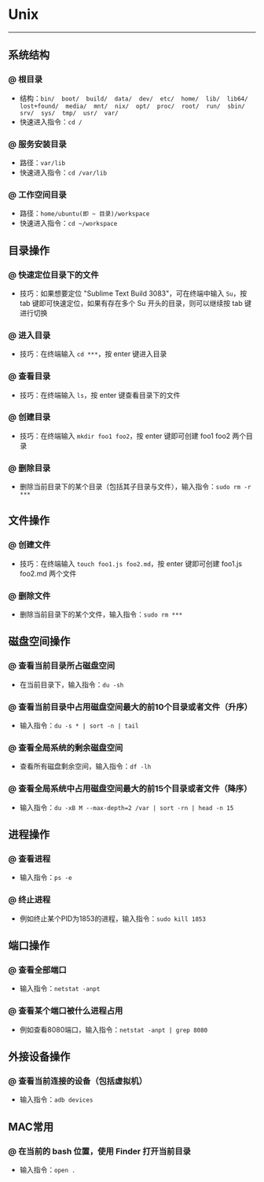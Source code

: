 # Unix
***

## 系统结构
### @ 根目录
* 结构：`bin/  boot/  build/  data/  dev/  etc/  home/  lib/  lib64/  lost+found/  media/  mnt/  nix/  opt/  proc/  root/  run/  sbin/  srv/  sys/  tmp/  usr/  var/`
* 快速进入指令：`cd /`

### @ 服务安装目录
* 路径：`var/lib`
* 快速进入指令：`cd /var/lib`

### @ 工作空间目录
* 路径：`home/ubuntu(即 ~ 目录)/workspace`
* 快速进入指令：`cd ~/workspace`

## 目录操作
### @ 快速定位目录下的文件
* 技巧：如果想要定位 "Sublime Text Build 3083"，可在终端中输入 `Su`，按 tab 键即可快速定位，如果有存在多个 Su 开头的目录，则可以继续按 tab 键进行切换

### @ 进入目录
* 技巧：在终端输入 `cd ***`，按 enter 键进入目录

### @ 查看目录
* 技巧：在终端输入 `ls`，按 enter 键查看目录下的文件

### @ 创建目录
* 技巧：在终端输入 `mkdir foo1 foo2`，按 enter 键即可创建 foo1 foo2 两个目录

### @ 删除目录
* 删除当前目录下的某个目录（包括其子目录与文件），输入指令：`sudo rm -r ***`

## 文件操作
### @ 创建文件
* 技巧：在终端输入 `touch foo1.js foo2.md`，按 enter 键即可创建 foo1.js foo2.md 两个文件

### @ 删除文件
* 删除当前目录下的某个文件，输入指令：`sudo rm ***`

## 磁盘空间操作
### @ 查看当前目录所占磁盘空间
* 在当前目录下，输入指令：`du -sh`

### @ 查看当前目录中占用磁盘空间最大的前10个目录或者文件（升序）
* 输入指令：`du -s * | sort -n | tail`

### @ 查看全局系统的剩余磁盘空间
* 查看所有磁盘剩余空间，输入指令：`df -lh`

### @ 查看全局系统中占用磁盘空间最大的前15个目录或者文件（降序）
* 输入指令：`du -xB M --max-depth=2 /var | sort -rn | head -n 15`

## 进程操作
### @ 查看进程
* 输入指令：`ps -e`

### @ 终止进程
* 例如终止某个PID为1853的进程，输入指令：`sudo kill 1853`

## 端口操作
### @ 查看全部端口
* 输入指令：`netstat -anpt`

### @ 查看某个端口被什么进程占用
* 例如查看8080端口，输入指令：`netstat -anpt | grep 8080`

## 外接设备操作
### @ 查看当前连接的设备（包括虚拟机）
* 输入指令：`adb devices`

## MAC常用
### @ 在当前的 bash 位置，使用 Finder 打开当前目录
* 输入指令：`open .`
